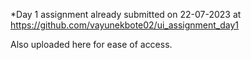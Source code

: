 *Day 1 assignment already submitted on 22-07-2023 at https://github.com/vayunekbote02/ui_assignment_day1


Also uploaded here for ease of access.
